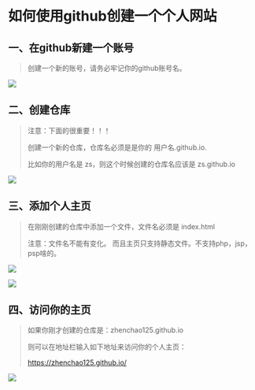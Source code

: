 # 如何使用github创建一个个人网站

##   一、在github新建一个账号

> 创建一个新的账号，请务必牢记你的github账号名。

![](http://o7cqr8cfk.bkt.clouddn.com/17-3-10/41680717-file_1489150281328_3a6a.png-yztcText)

## 二、创建仓库

> 注意：下面的很重要！！！
>
> 创建一个新的仓库，仓库名必须是是你的   用户名.github.io.
>
> 比如你的用户名是  zs，则这个时候创建的仓库名应该是     zs.github.io

![](http://o7cqr8cfk.bkt.clouddn.com/17-3-10/71598105-file_1489150788128_50c7.png-yztcText)

## 三、添加个人主页

> 在刚刚创建的仓库中添加一个文件，文件名必须是  index.html
>
> 注意：文件名不能有变化。 而且主页只支持静态文件。不支持php，jsp，psp啥的。

![](http://o7cqr8cfk.bkt.clouddn.com/17-3-10/62866040-file_1489151024004_5c99.png-yztcText)

![](http://o7cqr8cfk.bkt.clouddn.com/17-3-10/25725109-file_1489151380870_1814.png-yztcText)

## 四、访问你的主页

> 如果你刚才创建的仓库是：zhenchao125.github.io
>
> 则可以在地址栏输入如下地址来访问你的个人主页：
>
> https://zhenchao125.github.io/

![](http://o7cqr8cfk.bkt.clouddn.com/17-3-10/29176772-file_1489151560810_16b50.png-yztcText)

